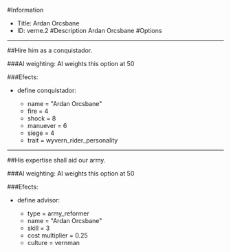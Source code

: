 #Information
 - Title: Ardan Orcsbane
 - ID: verne.2
#Description
Ardan Orcsbane
#Options

___
##Hire him as a conquistador.

###AI weighting:
AI weights this option at 50


###Efects:<ul><li>define conquistador:</li><ul><li>name = "Ardan Orcsbane"</li><li>fire = 4</li><li>shock = 8</li><li>manuever = 6</li><li>siege = 4</li><li>trait = wyvern_rider_personality</li></ul></ul>

___
##His expertise shall aid our army.

###AI weighting:
AI weights this option at 50


###Efects:<ul><li>define advisor:</li><ul><li>type = army_reformer</li><li>name = "Ardan Orcsbane"</li><li>skill = 3</li><li>cost multiplier = 0.25</li><li>culture = vernman</li></ul></ul>

